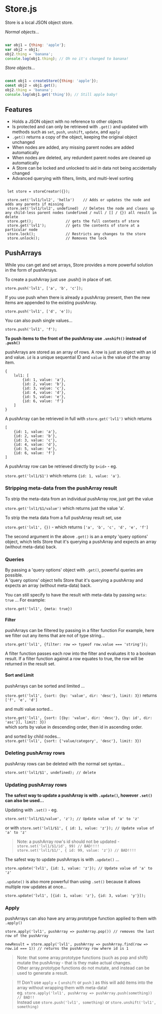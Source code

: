 Store.js
========

Store is a local JSON object store.

_Normal objects..._

```javascript

var obj1 = {thing: 'apple'};
var obj2 = obj1;
obj2.thing = 'banana';
console.log(obj1.thing); // Oh no it's changed to banana!

```

_Store objects..._

```javascript

const obj1 = createStore({thing: 'apple'});
const obj2 = obj1.get();
obj2.thing = 'banana';
console.log(obj1.get('thing')); // Still apple baby!

```

## Features

- Holds a JSON object with no reference to other objects
- Is protected and can only be retrieved with `.get()` and updated with methods such as `set`, `push`, `unshift`, `update`, and `apply`
- `.get()` returns a copy of the object, keeping the original object unchanged
- When nodes are added, any missing parent nodes are added automatically
- When nodes are deleted, any redundent parent nodes are cleaned up automatically
- A Store can be locked and unlocked to aid in data not being accidentally changed
- Advanced querying with filters, limits, and multi-level sorting

```

 let store = storeCreator({});
 
 store.set('lvl1/lvl2', 'hello')	// Adds or updates the node and adds any parents if missing
 store.set('lvl1/lvl2', undefined) 	// Deletes the node and cleans up any child-less parent nodes (undefined / null / [] / {}) all result in delete
 store.get();				// gets the full contents of store
 store.get('lvl1');			// gets the contents of store at a particular node
 store.lock();				// Restricts any changes to the store
 store.unlock();			// Removes the lock
 ```
 
## PushArrays

While you can get and set arrays, Store provides a more powerful solution in the form of pushArrays.

To create a pushArray just use .push() in place of set.

```
store.push('lvl1', ['a', 'b', 'c']);
```

If you use push when there is already a pushArray present, then the new items are appended to the existing pushArray.

```
store.push('lvl1', ['d', 'e']);
```

You can also push single values...

```
store.push('lvl1', 'f');
```

**To push items to the front of the pushArray use `.unshift()` instead of `.push()`**

pushArrays are stored as an array of rows. A row is just an object with an id and value. `id` is a unique sequential ID and `value` is the value of the array item.

```
{
	lvl1: [
		{id: 1, value: 'a'},
		{id: 2, value: 'b'},
		{id: 3, value: 'c'},
		{id: 4, value: 'd'},
		{id: 5, value: 'e'},
		{id: 6, value: 'f'}
	]
}

```

A pushArray can be retrieved in full with `store.get('lvl1')` which returns

```
[
	{id: 1, value: 'a'},
	{id: 2, value: 'b'},
	{id: 3, value: 'c'},
	{id: 4, value: 'd'},
	{id: 5, value: 'e'},
	{id: 6, value: 'f'}
]
```

A pushArray row can be retrieved directly by `$<id>` - eg.  

`store.get('lvl1/$1')` which returns `{id: 1, value: 'a'}`.

### Stripping meta-data from the pushArray result

To strip the meta-data from an individual pushArray row, just get the value 

`store.get('lvl1/$1/value')` which returns just the value 'a'.

To strip the meta data from a full pushArray result set, use  

`store.get('lvl1', {})` - which returns `['a', 'b', 'c', 'd', 'e', 'f']`

The second argument in the above `.get()` is an a empty 'query options' object, which tells Store that it's querying a pushArray and expects an array (without meta-data) back.

### Queries

By passing a 'query options' object with `.get()`, powerful queries are possible.  
A 'query options' object tells Store that it's querying a pushArray and expects an array (without meta-data) back.

You can still specify to have the result with meta-data by passing 
`meta: true` ...
For example:

`store.get('lvl1', {meta: true})` 

#### Filter

pushArrays can be filtered by passing in a filter function
For example, here we filter out any items that are not of type string...  

`store.get('lvl1', {filter: row => typeof row.value === 'string'});`  

A filter function passes each row into the filter and evaluates it to a boolean result.
If a filter function against a row equates to true, the row will be returned in the result set.

#### Sort and Limit

pushArrays can be sorted and limited ... 

`store.get('lvl1', {sort: {by: 'value', dir: 'desc'}, limit: 3})` returns `['f', 'e', 'd']`  

and multi value sorted...  

`store.get('lvl1', {sort: [{by: 'value', dir: 'desc'}, {by: id', dir: 'asc'}], limit: 3})`  
which sorts by value in descending order, then id in ascending order.

and sorted by child nodes...  
`store.get('lvl1', {sort: {'value/category', 'desc'}, limit: 3})`

### Deleting pushArray rows

pushArray rows can be deleted with the normal set syntax...

`store.set('lvl1/$1', undefined); // delete`

### Updating pushArray rows

**The safest way to update a pushArray is with `.update()`, however `.set()` can also be used...**

Updating with `.set()` - eg.

`store.set('lvl1/$1/value', 'z'); // Update value of 'a' to 'z'`  

or with `store.set('lvl1/$1', { id: 1, value: 'z'}); // Update value of 'a' to 'z'`  

> Note: a pushArray row's id should not be updated -  
`store.set('lvl1/$1/id', 99) // BAD!!!!`  
`store.set('lvl1/$1/', { id: 99, value: 'z'}) // BAD!!!!`

The safest way to update pushArrays is with `.update()` ... 

```
store.update('lvl1', {id: 1, value: 'z'}); // Update value of 'a' to 'z'
```

`.update()` is also more powerful than using `.set()` because it allows multiple row updates at once...

```
store.update('lvl1', [{id: 1, value: 'z'}, {id: 3, value: 'y'}]);
```

### Apply

pushArrays can also have any array.prototype function applied to them with `.apply()`

`store.apply('lvl1', pushArray => pushArray.pop()) // removes the last row of the pushArray`

`newResult = store.apply('lvl1', pushArray => pushArray.find(row => row.id === 1)) // returns the pushArray row where id is 1`

> Note: that some array.prototype functions (such as pop and shift) mutate the pushArray - that is they make actual changes.  
Other array.prototype functions do not mutate, and instead can be used to generate a result.

> !!! Don't use `apply` + ( `unshift` or `push` ) as this will add items into the array without wrapping them with meta-data!  
eg. `store.apply('lvl1', pushArray => pushArray.push(something)) // BAD!!`  
Instead use `store.push('lvl1', something)` or `store.unshift('lvl1', something)`
